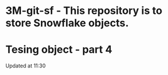 # 3M-git-sf - This repository is to store Snowflake objects.

# Tesing object - part 4

Updated at 11:30 
